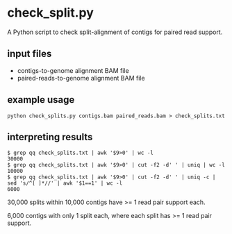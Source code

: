# check_split.py

A Python script to check split-alignment of contigs for paired read support.

## input files

* contigs-to-genome alignment BAM file
* paired-reads-to-genome alignment BAM file

## example usage

```
python check_splits.py contigs.bam paired_reads.bam > check_splits.txt
```

## interpreting results

```
$ grep qq check_splits.txt | awk '$9>0' | wc -l
30000
$ grep qq check_splits.txt | awk '$9>0' | cut -f2 -d' ' | uniq | wc -l
10000
$ grep qq check_splits.txt | awk '$9>0' | cut -f2 -d' ' | uniq -c | sed 's/^[ ]*//' | awk '$1==1' | wc -l
6000
```

30,000 splits within 10,000 contigs have >= 1 read pair support each.

6,000 contigs with only 1 split each, where each split has >= 1 read pair support.


